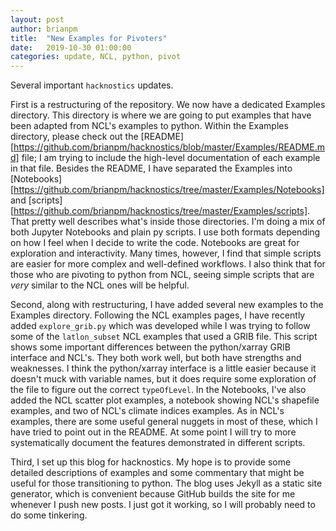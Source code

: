```yaml
---
layout: post
author: brianpm
title:  "New Examples for Pivoters"
date:   2019-10-30 01:00:00
categories: update, NCL, python, pivot
---
```


Several important `hacknostics` updates.

First is a restructuring of the repository. We now have a dedicated Examples directory. This directory is where we are going to put examples that have been adapted from NCL's examples to python. Within the Examples directory, please check out the [README][https://github.com/brianpm/hacknostics/blob/master/Examples/README.md] file; I am trying to include the high-level documentation of each example in that file. Besides the README, I have separated the Examples into [Notebooks][https://github.com/brianpm/hacknostics/tree/master/Examples/Notebooks] and [scripts][https://github.com/brianpm/hacknostics/tree/master/Examples/scripts]. That pretty well describes what's inside those directories. I'm doing a mix of both Jupyter Notebooks and plain py scripts. I use both formats depending on how I feel when I decide to write the code. Notebooks are great for exploration and interactivity. Many times, however, I find that simple scripts are easier for more complex and well-defined workflows. I also think that for those who are pivoting to python from NCL, seeing simple scripts that are *very* similar to the NCL ones will be helpful.


Second, along with restructuring, I have added several new examples to the Examples directory. Following the NCL examples pages, I have recently added `explore_grib.py` which was developed while I was trying to follow some of the `latlon_subset` NCL examples that used a GRIB file. This script shows some important differences between the python/xarray GRIB interface and NCL's. They both work well, but both have strengths and weaknesses. I think the python/xarray interface is a little easier because it doesn't muck with variable names, but it does require some exploration of the file to figure out the correct `typeOfLevel`. In the Notebooks, I've also added the NCL scatter plot examples, a notebook showing NCL's shapefile examples, and two of NCL's climate indices examples. As in NCL's examples, there are some useful general nuggets in most of these, which I have tried to point out in the README. At some point I will try to more systematically document the features demonstrated in different scripts. 

Third, I set up this blog for hacknostics. My hope is to provide some detailed descriptions of examples and some commentary that might be useful for those transitioning to python. The blog uses Jekyll as a static site generator, which is convenient because GitHub builds the site for me whenever I push new posts. I just got it working, so I will probably need to do some tinkering.

